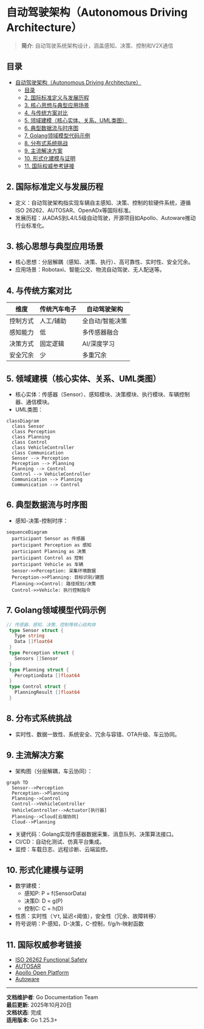 ﻿# 自动驾驶架构（Autonomous Driving Architecture）

> **简介**: 自动驾驶系统架构设计，涵盖感知、决策、控制和V2X通信

## 目录

- [自动驾驶架构（Autonomous Driving Architecture）](#自动驾驶架构autonomous-driving-architecture)
  - [目录](#目录)
  - [2. 国际标准定义与发展历程](#2-国际标准定义与发展历程)
  - [3. 核心思想与典型应用场景](#3-核心思想与典型应用场景)
  - [4. 与传统方案对比](#4-与传统方案对比)
  - [5. 领域建模（核心实体、关系、UML类图）](#5-领域建模核心实体关系uml类图)
  - [6. 典型数据流与时序图](#6-典型数据流与时序图)
  - [7. Golang领域模型代码示例](#7-golang领域模型代码示例)
  - [8. 分布式系统挑战](#8-分布式系统挑战)
  - [9. 主流解决方案](#9-主流解决方案)
  - [10. 形式化建模与证明](#10-形式化建模与证明)
  - [11. 国际权威参考链接](#11-国际权威参考链接)

## 2. 国际标准定义与发展历程

- 定义：自动驾驶架构指实现车辆自主感知、决策、控制的软硬件系统，遵循ISO 26262、AUTOSAR、OpenADx等国际标准。
- 发展历程：从ADAS到L4/L5级自动驾驶，开源项目如Apollo、Autoware推动行业标准化。

## 3. 核心思想与典型应用场景

- 核心思想：分层解耦（感知、决策、执行）、高可靠性、实时性、安全冗余。
- 应用场景：Robotaxi、智能公交、物流自动驾驶、无人配送等。

## 4. 与传统方案对比

| 维度         | 传统汽车电子   | 自动驾驶架构         |
|--------------|--------------|---------------------|
| 控制方式     | 人工/辅助     | 全自动/智能决策     |
| 感知能力     | 低            | 多传感器融合        |
| 决策方式     | 固定逻辑      | AI/深度学习         |
| 安全冗余     | 少            | 多重冗余            |

## 5. 领域建模（核心实体、关系、UML类图）

- 核心实体：传感器（Sensor）、感知模块、决策模块、执行模块、车辆控制器、通信模块。
- UML类图：

```mermaid
classDiagram
  class Sensor
  class Perception
  class Planning
  class Control
  class VehicleController
  class Communication
  Sensor --> Perception
  Perception --> Planning
  Planning --> Control
  Control --> VehicleController
  Communication --> Planning
  Communication --> Control

```

## 6. 典型数据流与时序图

- 感知-决策-控制时序：

```mermaid
sequenceDiagram
  participant Sensor as 传感器
  participant Perception as 感知
  participant Planning as 决策
  participant Control as 控制
  participant Vehicle as 车辆
  Sensor->>Perception: 采集环境数据
  Perception->>Planning: 目标识别/建图
  Planning->>Control: 路径规划/决策
  Control->>Vehicle: 执行控制指令

```

## 7. Golang领域模型代码示例

```go
// 传感器、感知、决策、控制等核心结构体
 type Sensor struct {
   Type string
   Data []float64
 }
 type Perception struct {
   Sensors []Sensor
 }
 type Planning struct {
   PerceptionData []float64
 }
 type Control struct {
   PlanningResult []float64
 }

```

## 8. 分布式系统挑战

- 实时性、数据一致性、系统安全、冗余与容错、OTA升级、车云协同。

## 9. 主流解决方案

- 架构图（分层解耦，车云协同）：

```mermaid
graph TD
  Sensor-->Perception
  Perception-->Planning
  Planning-->Control
  Control-->VehicleController
  VehicleController-->Actuator[执行器]
  Planning-->Cloud[云端协同]
  Cloud-->Planning

```

- 关键代码：Golang实现传感器数据采集、消息队列、决策算法接口。
- CI/CD：自动化测试、仿真平台集成。
- 监控：车载日志、远程诊断、云端监控。

## 10. 形式化建模与证明

- 数学建模：
  - 感知P: P = f(SensorData)
  - 决策D: D = g(P)
  - 控制C: C = h(D)
- 性质：实时性（∀t, 延迟<阈值），安全性（冗余、故障转移）
- 符号说明：P-感知，D-决策，C-控制，f/g/h-映射函数

## 11. 国际权威参考链接

- [ISO 26262 Functional Safety](https://www.iso.org/standard/68383.html)
- [AUTOSAR](https://www.autosar.org/)
- [Apollo Open Platform](https://github.com/ApolloAuto/apollo)
- [Autoware](https://www.autoware.org/)

---

**文档维护者**: Go Documentation Team  
**最后更新**: 2025年10月20日  
**文档状态**: 完成  
**适用版本**: Go 1.25.3+
